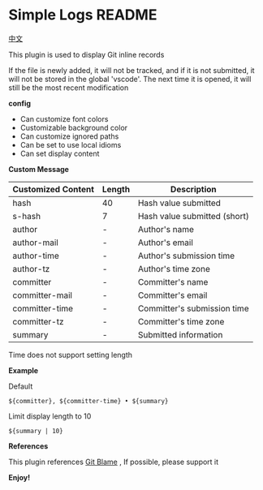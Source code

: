 # Simple Logs README

[中文](README.md)

This plugin is used to display Git inline records

If the file is newly added, it will not be tracked, and if it is not submitted, it will not be stored in the global 'vscode'. The next time it is opened, it will still be the most recent modification

**config**

* Can customize font colors
* Customizable background color
* Can customize ignored paths
* Can be set to use local idioms
* Can set display content

**Custom Message**

| Customized Content | Length     | Description                    |
| ------------------ | ---------- | ------------------------------ |
| hash               | 40         | Hash value submitted           |
| s-hash             | 7          | Hash value submitted (short)   |
| author             | -          | Author's name                  |
| author-mail        | -          | Author's email                 |
| author-time        | -          | Author's submission time       |
| author-tz          | -          | Author's  time zone            |
| committer          | -          | Committer's name               |
| committer-mail     | -          | Committer's email              |
| committer-time     | -          | Committer's submission time    |
| committer-tz       | -          | Committer's time zone          |
| summary            | -          | Submitted information          |

Time does not support setting length

**Example**

Default

`${committer}, ${committer-time} • ${summary}`

Limit display length to 10

`${summary | 10}`

**References**

This plugin references [Git Blame](https://marketplace.visualstudio.com/items?itemName=waderyan.gitblame) , If possible, please support it

**Enjoy!**
